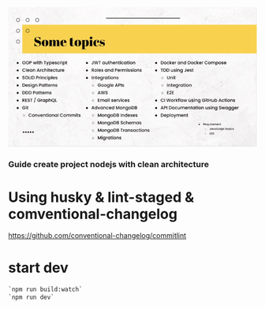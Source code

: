 ![img.png](docs/img.png)

### Guide create project nodejs with clean architecture

[Guide video]: (https://www.youtube.com/watch?v=WZpLJ6jLyw8&list=PLN3ZW2QI7gLfQ4oEkDWw0DZVIjvAjO140&index=3)
[Nâng cao chất lượng code và hiệu quả làm việc nhóm với Husky, Lint-Staged, CommitLint]: (https://viblo.asia/p/nang-cao-chat-luong-code-va-hieu-qua-lam-viec-nhom-voi-husky-lint-staged-commitlint-4dbZNnMnZYM)

# Using husky & lint-staged & comventional-changelog
https://github.com/conventional-changelog/commitlint

# start dev
    `npm run build:watch`
    `npm run dev`
